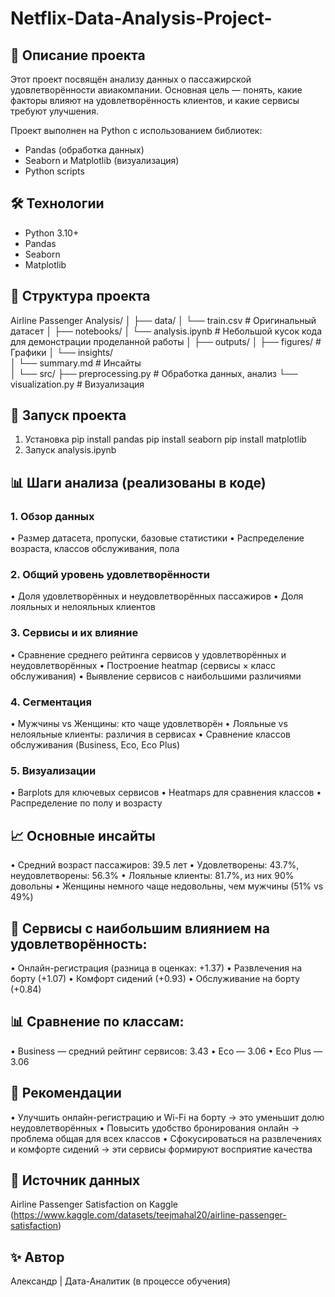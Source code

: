 # Netflix-Data-Analysis-Project-

## 📌 Описание проекта
Этот проект посвящён анализу данных о пассажирской удовлетворённости авиакомпании.
Основная цель — понять, какие факторы влияют на удовлетворённость клиентов,
и какие сервисы требуют улучшения.

Проект выполнен на Python с использованием библиотек:
- Pandas (обработка данных)
- Seaborn и Matplotlib (визуализация)
- Python scripts

## 🛠 Технологии
- Python 3.10+
- Pandas
- Seaborn
- Matplotlib

## 📂 Структура проекта
Airline Passenger Analysis/
│
├── data/
│   └── train.csv       # Оригинальный датасет
│
├── notebooks/
│   └── analysis.ipynb  # Небольшой кусок кода для демонстрации проделанной работы
│
├── outputs/
│   ├── figures/         # Графики 
│   └── insights/              
│       └── summary.md   # Инсайты   
│
└── src/
    ├── preprocessing.py # Обработка данных, анализ
    └── visualization.py # Визуализация

              
## 🚀 Запуск проекта 
1. Установка
pip install pandas
pip install seaborn
pip install matplotlib
2. Запуск
analysis.ipynb


## 📊 Шаги анализа (реализованы в коде)
 ### 1. Обзор данных
 • Размер датасета, пропуски, базовые статистики
 • Распределение возраста, классов обслуживания, пола
 ### 2. Общий уровень удовлетворённости
 • Доля удовлетворённых и неудовлетворённых пассажиров
 • Доля лояльных и нелояльных клиентов
 ### 3. Сервисы и их влияние
 • Сравнение среднего рейтинга сервисов у удовлетворённых и неудовлетворённых
 • Построение heatmap (сервисы × класс обслуживания)
 • Выявление сервисов с наибольшими различиями
 ### 4. Сегментация
 • Мужчины vs Женщины: кто чаще удовлетворён
 • Лояльные vs нелояльные клиенты: различия в сервисах
 • Сравнение классов обслуживания (Business, Eco, Eco Plus)
 ### 5. Визуализации
 • Barplots для ключевых сервисов
 • Heatmaps для сравнения классов
 • Распределение по полу и возрасту

## 📈 Основные инсайты
 • Средний возраст пассажиров: 39.5 лет
 • Удовлетворены: 43.7%, неудовлетворены: 56.3%
 • Лояльные клиенты: 81.7%, из них 90% довольны
 • Женщины немного чаще недовольны, чем мужчины (51% vs 49%)

## 🔑 Сервисы с наибольшим влиянием на удовлетворённость:
 • Онлайн-регистрация (разница в оценках: +1.37)
 • Развлечения на борту (+1.07)
 • Комфорт сидений (+0.93)
 • Обслуживание на борту (+0.84)

## 📊 Сравнение по классам:
 • Business — средний рейтинг сервисов: 3.43
 • Eco — 3.06
 • Eco Plus — 3.06

## 📑 Рекомендации
 • Улучшить онлайн-регистрацию и Wi-Fi на борту → это уменьшит долю неудовлетворённых
 • Повысить удобство бронирования онлайн → проблема общая для всех классов
 • Сфокусироваться на развлечениях и комфорте сидений → эти сервисы формируют восприятие качества

## 📌 Источник данных
Airline Passenger Satisfaction on Kaggle (https://www.kaggle.com/datasets/teejmahal20/airline-passenger-satisfaction)
## ✨ Автор
Александр | Дата-Аналитик (в процессе обучения)
